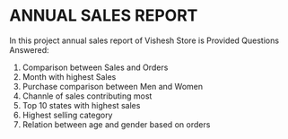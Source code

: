 # ANNUAL SALES REPORT
In this project annual sales report of Vishesh Store is Provided
Questions Answered:
1. Comparison between Sales and Orders
2. Month with highest Sales
3. Purchase comparison between Men and Women
4. Channle of sales contributing most
5. Top 10 states with highest sales
6. Highest selling category
7. Relation between age and gender based on orders





